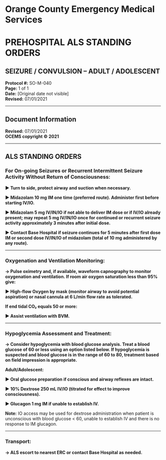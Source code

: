 # Orange County Emergency Medical Services
# PREHOSPITAL ALS STANDING ORDERS
## SEIZURE / CONVULSION – ADULT / ADOLESCENT

**Protocol #:** SO-M-040  
**Page:** 1 of 1  
**Date:** [Original date not visible]  
**Revised:** 07/01/2021

---

## Document Information

**Revised:** 07/01/2021  
**OCEMS copyright © 2021**

---

## ALS STANDING ORDERS

### For On-going Seizures or Recurrent Intermittent Seizure Activity Without Return of Consciousness:

**► Turn to side, protect airway and suction when necessary.**

**► Midazolam 10 mg IM one time (preferred route). Administer first before starting IV/IO.**

**► Midazolam 5 mg IV/IN/IO if not able to deliver IM dose or if IV/IO already present; may repeat 5 mg IV/IN/IO once for continued or recurrent seizure activity approximately 3 minutes after initial dose.**

**► Contact Base Hospital if seizure continues for 5 minutes after first dose IM or second dose IV/IN/IO of midazolam (total of 10 mg administered by any route).**

---

### Oxygenation and Ventilation Monitoring:

**→ Pulse oximetry and, if available, waveform capnography to monitor oxygenation and ventilation. If room air oxygen saturation less than 95% give:**

**► High-flow Oxygen by mask (monitor airway to avoid potential aspiration) or nasal cannula at 6 L/min flow rate as tolerated.**

**If end tidal CO₂ equals 50 or more:**

**► Assist ventilation with BVM.**

---

### Hypoglycemia Assessment and Treatment:

**→ Consider hypoglycemia with blood glucose analysis. Treat a blood glucose of 60 or less using an option listed below. If hypoglycemia is suspected and blood glucose is in the range of 60 to 80, treatment based on field impression is appropriate.**

**Adult/Adolescent:**

**► Oral glucose preparation if conscious and airway reflexes are intact.**

**► 10% Dextrose 250 mL IV/IO (titrated for effect to improve consciousness).**

**► Glucagon 1 mg IM if unable to establish IV.**

**Note:** IO access may be used for dextrose administration when patient is unconscious with blood glucose < 60, unable to establish IV and there is no response to IM glucagon.

---

### Transport:

**→ ALS escort to nearest ERC or contact Base Hospital as needed.**
